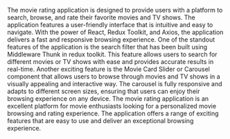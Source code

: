 The movie rating application is designed to provide users with a platform to search, browse, and rate their favorite movies and TV shows. The application features a user-friendly interface that is intuitive and easy to navigate. With the power of React, Redux Toolkit, and Axios, the application delivers a fast and responsive browsing experience.
One of the standout features of the application is the search filter that has been built using Middleware Thunk in redux toolkit. This feature allows users to search for different movies or TV shows with ease and provides accurate results in real-time.
Another exciting feature is the Movie Card Slider or Carousel component that allows users to browse through movies and TV shows in a visually appealing and interactive way. The carousel is fully responsive and adapts to different screen sizes, ensuring that users can enjoy their browsing experience on any device.
The movie rating application is an excellent platform for movie enthusiasts looking for a personalized movie browsing and rating experience. The application offers a range of exciting features that are easy to use and deliver an exceptional browsing experience.
